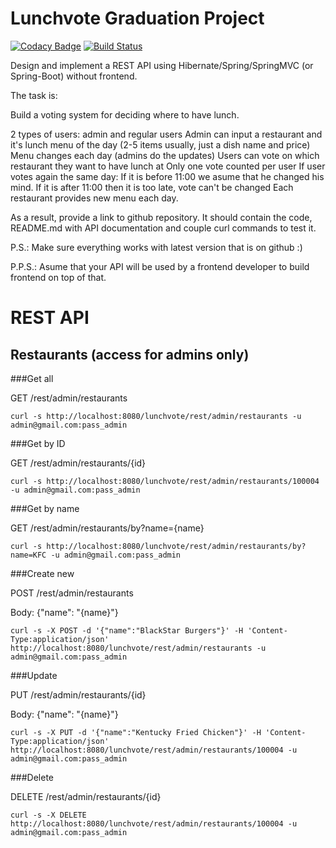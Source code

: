 Lunchvote Graduation Project 
===============================
[![Codacy Badge](https://app.codacy.com/project/badge/Grade/fee1d70912884e5da9f147a5424449d0)](https://www.codacy.com/manual/VitalyKolesnikov/lunchvote?utm_source=github.com&amp;utm_medium=referral&amp;utm_content=VitalyKolesnikov/lunchvote&amp;utm_campaign=Badge_Grade)
[![Build Status](https://travis-ci.org/VitalyKolesnikov/lunchvote.svg?branch=master)](https://travis-ci.org/VitalyKolesnikov/lunchvote)

Design and implement a REST API using Hibernate/Spring/SpringMVC (or Spring-Boot) without frontend.

The task is:

Build a voting system for deciding where to have lunch.

2 types of users: admin and regular users
Admin can input a restaurant and it's lunch menu of the day (2-5 items usually, just a dish name and price)
Menu changes each day (admins do the updates)
Users can vote on which restaurant they want to have lunch at
Only one vote counted per user
If user votes again the same day:
If it is before 11:00 we asume that he changed his mind.
If it is after 11:00 then it is too late, vote can't be changed
Each restaurant provides new menu each day.

As a result, provide a link to github repository. It should contain the code, README.md with API documentation and couple curl commands to test it.

P.S.: Make sure everything works with latest version that is on github :)

P.P.S.: Asume that your API will be used by a frontend developer to build frontend on top of that.

# REST API

## Restaurants (access for admins only)

###Get all

GET /rest/admin/restaurants

    curl -s http://localhost:8080/lunchvote/rest/admin/restaurants -u admin@gmail.com:pass_admin
    
###Get by ID

GET /rest/admin/restaurants/{id}

    curl -s http://localhost:8080/lunchvote/rest/admin/restaurants/100004 -u admin@gmail.com:pass_admin

###Get by name

GET /rest/admin/restaurants/by?name={name}

    curl -s http://localhost:8080/lunchvote/rest/admin/restaurants/by?name=KFC -u admin@gmail.com:pass_admin
    
###Create new

POST /rest/admin/restaurants

Body: {"name": "{name}"}

    curl -s -X POST -d '{"name":"BlackStar Burgers"}' -H 'Content-Type:application/json' http://localhost:8080/lunchvote/rest/admin/restaurants -u admin@gmail.com:pass_admin
    
###Update

PUT /rest/admin/restaurants/{id}

Body: {"name": "{name}"}

    curl -s -X PUT -d '{"name":"Kentucky Fried Chicken"}' -H 'Content-Type:application/json' http://localhost:8080/lunchvote/rest/admin/restaurants/100004 -u admin@gmail.com:pass_admin
    
###Delete

DELETE /rest/admin/restaurants/{id}

    curl -s -X DELETE http://localhost:8080/lunchvote/rest/admin/restaurants/100004 -u admin@gmail.com:pass_admin
